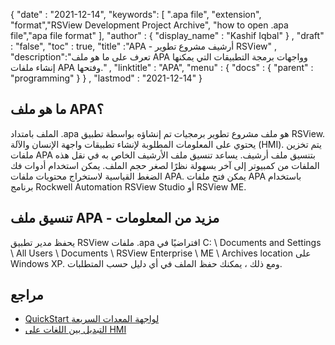 
{
  "date" : "2021-12-14",
  "keywords": [ ".apa file", "extension", "format","RSView Development Project Archive", "how to open .apa file","apa file format" ],
  "author" : {
    "display_name" : "Kashif Iqbal"
} ,
  "draft" : "false",
  "toc" : true,
  "title" :"APA - أرشيف مشروع تطوير RSView" ,
  "description":"تعرف على ما هو ملف APA وواجهات برمجة التطبيقات التي يمكنها إنشاء ملفات APA وفتحها." ,
  "linktitle" : "APA",
  "menu" : {
    "docs" : {
      "parent" : "programming"
}
} ,
  "lastmod" : "2021-12-14"
}

## ما هو ملف APA؟

الملف بامتداد .apa هو ملف مشروع تطوير برمجيات تم إنشاؤه بواسطة تطبيق RSView. يحتوي على المعلومات المطلوبة لإنشاء تطبيقات واجهة الإنسان والآلة (HMI). يتم تخزين ملفات APA بتنسيق ملف أرشيف. يساعد تنسيق ملف الأرشيف الخاص به في نقل هذه الملفات من كمبيوتر إلى آخر بسهولة نظرًا لصغر حجم الملف. يمكن استخدام أدوات فك الضغط القياسية لاستخراج محتويات ملفات APA. يمكن فتح ملفات APA باستخدام برنامج Rockwell Automation RSView Studio أو RSView ME.

## تنسيق ملف APA - مزيد من المعلومات

يحفظ مدير تطبيق RSView ملفات .apa افتراضيًا في C: \ Documents and Settings \ All Users \ Documents \ RSView Enterprise \ ME \ Archives location على Windows XP. ومع ذلك ، يمكنك حفظ الملف في أي دليل حسب المتطلبات.

## مراجع

* [QuickStart لواجهة المعدات السريعة](https://literature.rockwellautomation.com/idc/groups/literature/documents/qs/rapid-qs001_-en-p.pdf)
* [التبديل بين اللغات على HMI](https://literature.rockwellautomation.com/idc/groups/literature/documents/at/iasimp-at001_-en-p.pdf)

